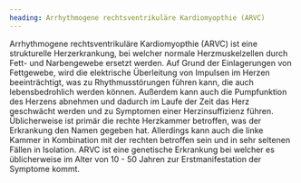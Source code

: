 ```yaml
---
heading: Arrhythmogene rechtsventrikuläre Kardiomyopthie (ARVC)
---
```


Arrhythmogene rechtsventrikuläre Kardiomyopthie (ARVC) ist eine strukturelle Herzerkrankung, bei welcher normale Herzmuskelzellen durch Fett- und Narbengewebe ersetzt werden. 
Auf Grund der Einlagerungen von Fettgewebe, wird die elektrische Überleitung von Impulsen im Herzen beeinträchtigt, was zu Rhythmusstörungen führen kann, die auch lebensbedrohlich werden können. 
Außerdem kann auch die Pumpfunktion des Herzens abnehmen und dadurch im Laufe der Zeit das Herz geschwächt werden und zu Symptomen einer Herzinsuffizienz führen.  
Üblicherweise ist primär die rechte Herzkammer betroffen, was der Erkrankung den Namen gegeben hat.
Allerdings kann auch die linke Kammer in Kombination mit der rechten betroffen sein und in sehr seltenen Fällen in Isolation.
ARVC ist eine genetische Erkrankung bei welcher es üblicherweise im Alter von 10 - 50 Jahren zur Erstmanifestation der Symptome kommt.
